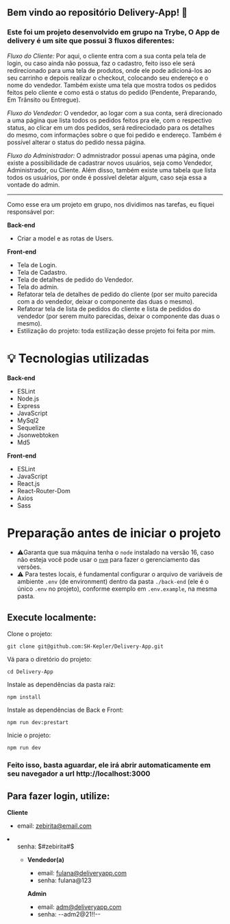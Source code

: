 ## Bem vindo ao repositório Delivery-App! 🍻

### Este foi um projeto desenvolvido em grupo na Trybe, O App de delivery é um site que possui 3 fluxos diferentes:

*Fluxo do Cliente:* Por aqui, o cliente entra com a sua conta pela tela de login, ou caso ainda não possua, faz o cadastro, feito isso ele será redirecionado para uma tela de  produtos, onde ele pode adicioná-los ao seu carrinho e depois realizar o checkout, colocando seu endereço e o nome do vendedor. Também existe uma tela que mostra todos os pedidos feitos pelo cliente e como está o status do pedido (Pendente, Preparando, Em Trânsito ou Entregue).

*Fluxo do Vendedor:* O vendedor, ao logar com a sua conta, será direcionado a uma página que lista todos os pedidos feitos pra ele, com o respectivo status, ao clicar em um dos pedidos, será redireciodado para os detalhes do mesmo, com informações sobre o que foi pedido e endereço. Também é possível alterar o status do pedido nessa página.

*Fluxo do Administrador:* O admnistrador possui apenas uma página, onde existe a possibilidade de cadastrar novos usuários, seja como Vendedor, Administrador, ou Cliente. Além disso, também existe uma tabela que lista todos os usuários, por onde é possível deletar algum, caso seja essa a vontade do admin.

<hr/>

Como esse era um projeto em grupo, nos dividimos nas tarefas, eu fiquei responsável por:

**Back-end**
* Criar a model e as rotas de Users.

**Front-end**
* Tela de Login.
* Tela de Cadastro.
* Tela de detalhes de pedido do Vendedor.
* Tela do admin.
* Refatorar tela de detalhes de pedido do cliente (por ser muito parecida com a do vendedor, deixar o componente das duas o mesmo).
* Refatorar tela de lista de pedidos do cliente e lista de pedidos do vendedor (por serem muito parecidas, deixar o componente das duas o mesmo).
* Estilização do projeto: toda estilização desse projeto foi feita por mim.

# 💡 Tecnologias utilizadas

**Back-end**
* ESLint
* Node.js
* Express
* JavaScript
* MySql2
* Sequelize
* Jsonwebtoken
* Md5

**Front-end**
* ESLint
* JavaScript
* React.js
* React-Router-Dom
* Axios
* Sass

# Preparação antes de iniciar o projeto
* ⚠️Garanta que sua máquina tenha o `node` instalado na versão 16, caso não esteja você pode usar o [`nvm`](https://github.com/nvm-sh/nvm#installing-and-updating) para fazer o gerenciamento das versões.
* ⚠️ Para testes locais, é fundamental configurar o arquivo de variáveis de ambiente `.env` (de environment) dentro da pasta `./back-end` (ele é o único `.env` no projeto), conforme exemplo em `.env.example`, na mesma pasta.

## Execute localmente:
Clone o projeto:

```
git clone git@github.com:SH-Kepler/Delivery-App.git
```
Vá para o diretório do projeto:

```
cd Delivery-App
```
Instale as dependências da pasta raiz:

```
npm install
```
Instale as dependências de Back e Front:

```
npm run dev:prestart
```

Inicie o projeto:

```
npm run dev
```

### Feito isso, basta aguardar, ele irá abrir automaticamente em seu navegador a url http://localhost:3000

## Para fazer login, utilize:

**Cliente**
* email: zebirita@email.com
<li>
<ul>senha: $#zebirita#$<ul/>
<li/>

**Vendedor(a)**
* email: fulana@deliveryapp.com
* senha: fulana@123

**Admin**
* email: adm@deliveryapp.com
* senha: --adm2@21!!--
